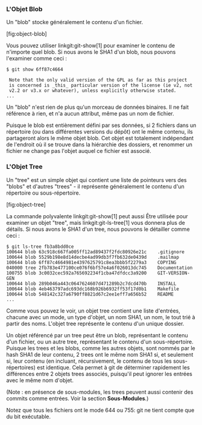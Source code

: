### L'Objet Blob ###

Un "blob" stocke généralement le contenu d'un fichier.

[fig:object-blob]

Vous pouvez utiliser linkgit:git-show[1] pour examiner le contenu de
n'importe quel blob. Si nous avons le SHA1 d'un blob, nous pouvons l'examiner
comme ceci :

    $ git show 6ff87c4664

     Note that the only valid version of the GPL as far as this project
     is concerned is _this_ particular version of the license (ie v2, not
     v2.2 or v3.x or whatever), unless explicitly otherwise stated.
    ...

Un "blob" n'est rien de plus qu'un morceau de données binaires. Il ne fait
référence à rien, et n'a aucun attribut, même pas un nom de fichier.

Puisque le blob est entièrement défini par ses données, si 2 fichiers dans
un répertoire (ou dans différentes versions du dépôt) ont le même contenu,
ils partageront alors le même objet blob. Cet objet est totalement
indépendant de l'endroit où il se trouve dans la hiérarchie des dossiers,
et renommer un fichier ne change pas l'objet auquel ce fichier est
associé.

### L'Objet Tree ###

Un "tree" est un simple objet qui contient une liste de pointeurs vers des
"blobs" et d'autres "trees" - il représente généralement le contenu d'un
répertoire ou sous-répertoire.

[fig:object-tree]

La commande polyvalente linkgit:git-show[1] peut aussi Être utilisée pour
examiner un objet "tree", mais linkgit:git-ls-tree[1] vous donnera plus de
détails. Si nous avons le SHA1 d'un tree, nous pouvons le détailler comme ceci :

    $ git ls-tree fb3a8bdd0ce
    100644 blob 63c918c667fa005ff12ad89437f2fdc80926e21c    .gitignore
    100644 blob 5529b198e8d14decbe4ad99db3f7fb632de0439d    .mailmap
    100644 blob 6ff87c4664981e4397625791c8ea3bbb5f2279a3    COPYING
    040000 tree 2fb783e477100ce076f6bf57e4a6f026013dc745    Documentation
    100755 blob 3c0032cec592a765692234f1cba47dfdcc3a9200    GIT-VERSION-GEN
    100644 blob 289b046a443c0647624607d471289b2c7dcd470b    INSTALL
    100644 blob 4eb463797adc693dc168b926b6932ff53f17d0b1    Makefile
    100644 blob 548142c327a6790ff8821d67c2ee1eff7a656b52    README
    ...

Comme vous pouvez le voir, un objet tree contient une liste d'entrées,
chacune avec un mode, un type d'objet, un nom SHA1, un nom, le tout trié
à partir des noms. L'objet tree représente le contenu d'un unique dossier.

Un objet référencé par un tree peut être un blob, représentant le contenu
d'un fichier, ou un autre tree, représentant le contenu d'un sous-répertoire.
Puisque les trees et les blobs, comme les autres objets, sont nommés par le
hash SHA1 de leur contenu, 2 trees ont le même nom SHA1 si, et seulement si,
leur contenu (en incluant, récursivement, le contenu de tous les 
sous-répertoires) est identique. Cela permet à git de déterminer rapidement
les différences entre 2 objets trees associés, puisqu'il peut ignorer les
entrées avec le même nom d'objet.

(Note : en présence de sous-modules, les trees peuvent aussi contenir des
commits comme entrées. Voir la section **Sous-Modules**.)

Notez que tous les fichiers ont le mode 644 ou 755: git ne tient compte que
du bit exécutable.
